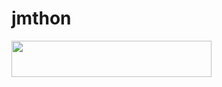 # jmthon

<p align="left"><a href="https://heroku.com/deploy?template=https://github.com/Mizerali/roz"> <img src="https://img.shields.io/badge/Deploy%20To%20Heroku-purple?style=for-the-badge&logo=heroku" width="320" height="58.45"/></a></p>
